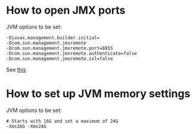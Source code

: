 # How to open JMX ports

JVM options to be set:

```
-Djavax.management.builder.initial= 
-Dcom.sun.management.jmxremote 
-Dcom.sun.management.jmxremote.port=8855 
-Dcom.sun.management.jmxremote.authenticate=false 
-Dcom.sun.management.jmxremote.ssl=false
```

See [this](https://stackoverflow.com/questions/856881/how-to-activate-jmx-on-my-jvm-for-access-with-jconsole/856882)

# How to set up JVM memory settings

JVM options to be set:

```
# Starts with 16G and set a maximum of 24G
-Xms16G -Xmx24G
```